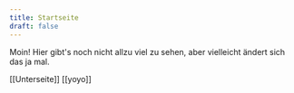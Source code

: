 ```yaml
---
title: Startseite
draft: false
---
```

Moin! Hier gibt's noch nicht allzu viel zu sehen, aber vielleicht ändert sich das ja mal.


[[Unterseite]] 
[[yoyo]]
